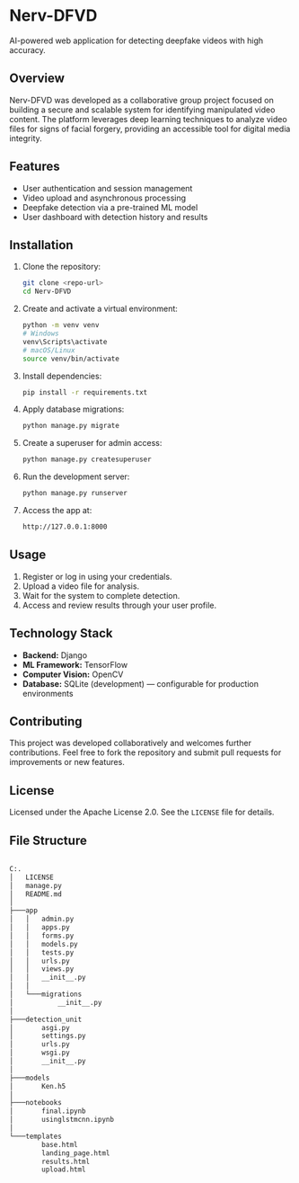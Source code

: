 
# Nerv-DFVD  
AI-powered web application for detecting deepfake videos with high accuracy.

## Overview  
Nerv-DFVD was developed as a collaborative group project focused on building a secure and scalable system for identifying manipulated video content. The platform leverages deep learning techniques to analyze video files for signs of facial forgery, providing an accessible tool for digital media integrity.

## Features  
- User authentication and session management 
- Video upload and asynchronous processing 
- Deepfake detection via a pre-trained ML model 
- User dashboard with detection history and results

## Installation  

1. Clone the repository:
   ```bash
   git clone <repo-url>
   cd Nerv-DFVD
   ```

2. Create and activate a virtual environment:
   ```bash
   python -m venv venv
   # Windows
   venv\Scripts\activate
   # macOS/Linux
   source venv/bin/activate
   ```

3. Install dependencies:
   ```bash
   pip install -r requirements.txt
   ```

4. Apply database migrations:
   ```bash
   python manage.py migrate
   ```

5. Create a superuser for admin access:
   ```bash
   python manage.py createsuperuser
   ```

6. Run the development server:
   ```bash
   python manage.py runserver
   ```

7. Access the app at:
   ```bash
   http://127.0.0.1:8000
   ```

## Usage  

1. Register or log in using your credentials. 
2. Upload a video file for analysis. 
3. Wait for the system to complete detection. 
4. Access and review results through your user profile.

## Technology Stack  

- **Backend:** Django 
- **ML Framework:** TensorFlow 
- **Computer Vision:** OpenCV 
- **Database:** SQLite (development) — configurable for production environments

## Contributing  

This project was developed collaboratively and welcomes further contributions. Feel free to fork the repository and submit pull requests for improvements or new features.

## License  

Licensed under the Apache License 2.0. See the `LICENSE` file for details.

## File Structure

```bash

C:.
│   LICENSE
│   manage.py
│   README.md
│   
├───app
│   │   admin.py
│   │   apps.py
│   │   forms.py
│   │   models.py
│   │   tests.py
│   │   urls.py
│   │   views.py
│   │   __init__.py
│   │
│   └───migrations
│           __init__.py
│
├───detection_unit
│       asgi.py
│       settings.py
│       urls.py
│       wsgi.py
│       __init__.py
│
├───models
│       Ken.h5
│
├───notebooks
│       final.ipynb
│       usinglstmcnn.ipynb
│
└───templates
        base.html
        landing_page.html
        results.html
        upload.html
